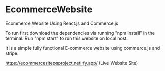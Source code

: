 # EcommerceWebsite
Ecommerce Website Using React.js and Commerce.js

To run first download the dependencies via running "npm install" in the terminal.
Run "npm start" to run this website on local host.

It is a simple fully functional E-commerce website using commerce.js and stripe.

https://ecommercesitepsproject.netlify.app/ (Live Website Site)
